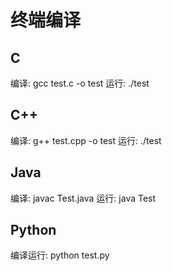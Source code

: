 # 终端编译
## C
编译: gcc test.c -o test
运行: ./test
## C++
编译: g++ test.cpp -o test
运行: ./test
## Java
编译: javac Test.java
运行: java Test
## Python
编译运行: python test.py